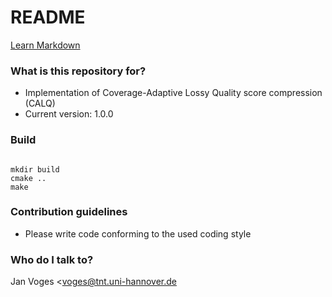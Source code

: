 # README #

[Learn Markdown](https://bitbucket.org/tutorials/markdowndemo)

### What is this repository for? ###

* Implementation of Coverage-Adaptive Lossy Quality score compression (CALQ)
* Current version: 1.0.0

### Build ###

<code>
mkdir build
cmake ..
make
</code>

### Contribution guidelines ###

* Please write code conforming to the used coding style

### Who do I talk to? ###

Jan Voges <voges@tnt.uni-hannover.de